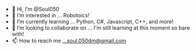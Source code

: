 - 👋 Hi, I’m @Soul050
- 👀 I’m interested in ... Robotoics!
- 🌱 I’m currently learning ... Python, C#, Javascript, C++, and more!
- 💞️ I’m looking to collaborate on ... I'm still learning at this moment so bare with!
- 📫 How to reach me ...soul.050dm@gmail.com

<!---
Soul050/Soul050 is a ✨ special ✨ repository because its `README.md` (this file) appears on your GitHub profile.
You can click the Preview link to take a look at your changes.
--->
